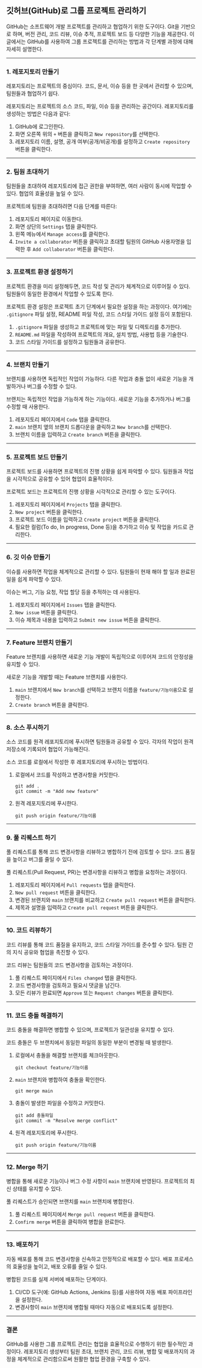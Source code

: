 <h2 id="깃허브github로-그룹-프로젝트-관리하기">깃허브(GitHub)로 그룹 프로젝트 관리하기</h2>
<p>GitHub는 소프트웨어 개발 프로젝트를 관리하고 협업하기 위한 도구이다. Git을 기반으로 하며, 버전 관리, 코드 리뷰, 이슈 추적, 프로젝트 보드 등 다양한 기능을 제공한다. 이 글에서는 GitHub를 사용하여 그룹 프로젝트를 관리하는 방법과 각 단계별 과정에 대해 자세히 설명한다.</p>
<hr />
<h3 id="1-레포지토리-만들기">1. 레포지토리 만들기</h3>
<p>레포지토리는 프로젝트의 중심이다. 코드, 문서, 이슈 등을 한 곳에서 관리할 수 있으며, 팀원들과 협업하기 쉽다.</p>
<p>레포지토리는 프로젝트의 소스 코드, 파일, 이슈 등을 관리하는 공간이다. 레포지토리를 생성하는 방법은 다음과 같다:</p>
<ol>
<li>GitHub에 로그인한다.</li>
<li>화면 오른쪽 위의 <code>+</code> 버튼을 클릭하고 <code>New repository</code>를 선택한다.</li>
<li>레포지토리 이름, 설명, 공개 여부(공개/비공개)를 설정하고 <code>Create repository</code> 버튼을 클릭한다.</li>
</ol>
<hr />
<h3 id="2-팀원-초대하기">2. 팀원 초대하기</h3>
<p>팀원들을 초대하여 레포지토리에 접근 권한을 부여하면, 여러 사람이 동시에 작업할 수 있다. 협업의 효율성을 높일 수 있다.</p>
<p>프로젝트에 팀원을 초대하려면 다음 단계를 따른다:</p>
<ol>
<li>레포지토리 페이지로 이동한다.</li>
<li>화면 상단의 <code>Settings</code> 탭을 클릭한다.</li>
<li>왼쪽 메뉴에서 <code>Manage access</code>를 클릭한다.</li>
<li><code>Invite a collaborator</code> 버튼을 클릭하고 초대할 팀원의 GitHub 사용자명을 입력한 후 <code>Add collaborator</code> 버튼을 클릭한다.</li>
</ol>
<hr />
<h3 id="3-프로젝트-환경-설정하기">3. 프로젝트 환경 설정하기</h3>
<p>프로젝트 환경을 미리 설정해두면, 코드 작성 및 관리가 체계적으로 이루어질 수 있다. 팀원들이 동일한 환경에서 작업할 수 있도록 한다.</p>
<p>프로젝트 환경 설정은 프로젝트 초기 단계에서 필요한 설정을 하는 과정이다. 여기에는 <code>.gitignore</code> 파일 설정, README 파일 작성, 코드 스타일 가이드 설정 등이 포함된다.</p>
<ol>
<li><code>.gitignore</code> 파일을 생성하고 프로젝트에 맞는 파일 및 디렉토리를 추가한다.</li>
<li><code>README.md</code> 파일을 작성하여 프로젝트의 개요, 설치 방법, 사용법 등을 기술한다.</li>
<li>코드 스타일 가이드를 설정하고 팀원들과 공유한다.</li>
</ol>
<hr />
<h3 id="4-브랜치-만들기">4. 브랜치 만들기</h3>
<p>브랜치를 사용하면 독립적인 작업이 가능하다. 다른 작업과 충돌 없이 새로운 기능을 개발하거나 버그를 수정할 수 있다.</p>
<p>브랜치는 독립적인 작업을 가능하게 하는 기능이다. 새로운 기능을 추가하거나 버그를 수정할 때 사용한다.</p>
<ol>
<li>레포지토리 페이지에서 <code>Code</code> 탭을 클릭한다.</li>
<li><code>main</code> 브랜치 옆의 브랜치 드롭다운을 클릭하고 <code>New branch</code>를 선택한다.</li>
<li>브랜치 이름을 입력하고 <code>Create branch</code> 버튼을 클릭한다.</li>
</ol>
<hr />
<h3 id="5-프로젝트-보드-만들기">5. 프로젝트 보드 만들기</h3>
<p>프로젝트 보드를 사용하면 프로젝트의 진행 상황을 쉽게 파악할 수 있다. 팀원들과 작업을 시각적으로 공유할 수 있어 협업이 효율적이다.</p>
<p>프로젝트 보드는 프로젝트의 진행 상황을 시각적으로 관리할 수 있는 도구이다.</p>
<ol>
<li>레포지토리 페이지에서 <code>Projects</code> 탭을 클릭한다.</li>
<li><code>New project</code> 버튼을 클릭한다.</li>
<li>프로젝트 보드 이름을 입력하고 <code>Create project</code> 버튼을 클릭한다.</li>
<li>필요한 컬럼(To do, In progress, Done 등)을 추가하고 이슈 및 작업을 카드로 관리한다.</li>
</ol>
<hr />
<h3 id="6-깃-이슈-만들기">6. 깃 이슈 만들기</h3>
<p>이슈를 사용하면 작업을 체계적으로 관리할 수 있다. 팀원들이 현재 해야 할 일과 완료된 일을 쉽게 파악할 수 있다.</p>
<p>이슈는 버그, 기능 요청, 작업 할당 등을 추적하는 데 사용된다.</p>
<ol>
<li>레포지토리 페이지에서 <code>Issues</code> 탭을 클릭한다.</li>
<li><code>New issue</code> 버튼을 클릭한다.</li>
<li>이슈 제목과 내용을 입력하고 <code>Submit new issue</code> 버튼을 클릭한다.</li>
</ol>
<hr />
<h3 id="7-feature-브랜치-만들기">7. Feature 브랜치 만들기</h3>
<p>Feature 브랜치를 사용하면 새로운 기능 개발이 독립적으로 이루어져 코드의 안정성을 유지할 수 있다.</p>
<p>새로운 기능을 개발할 때는 Feature 브랜치를 사용한다.</p>
<ol>
<li><code>main</code> 브랜치에서 <code>New branch</code>를 선택하고 브랜치 이름을 <code>feature/기능이름</code>으로 설정한다.</li>
<li><code>Create branch</code> 버튼을 클릭한다.</li>
</ol>
<hr />
<h3 id="8-소스-푸시하기">8. 소스 푸시하기</h3>
<p>소스 코드를 원격 레포지토리에 푸시하면 팀원들과 공유할 수 있다. 각자의 작업이 원격 저장소에 기록되어 협업이 가능해진다.</p>
<p>소스 코드를 로컬에서 작성한 후 레포지토리에 푸시하는 방법이다.</p>
<ol>
<li>로컬에서 코드를 작성하고 변경사항을 커밋한다.<pre><code class="language-bash">git add .
git commit -m &quot;Add new feature&quot;</code></pre>
</li>
<li>원격 레포지토리에 푸시한다.<pre><code class="language-bash">git push origin feature/기능이름</code></pre>
</li>
</ol>
<hr />
<h3 id="9-풀-리퀘스트-하기">9. 풀 리퀘스트 하기</h3>
<p>풀 리퀘스트를 통해 코드 변경사항을 리뷰하고 병합하기 전에 검토할 수 있다. 코드 품질을 높이고 버그를 줄일 수 있다.</p>
<p>풀 리퀘스트(Pull Request, PR)는 변경사항을 리뷰하고 병합을 요청하는 과정이다.</p>
<ol>
<li>레포지토리 페이지에서 <code>Pull requests</code> 탭을 클릭한다.</li>
<li><code>New pull request</code> 버튼을 클릭한다.</li>
<li>변경된 브랜치와 <code>main</code> 브랜치를 비교하고 <code>Create pull request</code> 버튼을 클릭한다.</li>
<li>제목과 설명을 입력하고 <code>Create pull request</code> 버튼을 클릭한다.</li>
</ol>
<hr />
<h3 id="10-코드-리뷰하기">10. 코드 리뷰하기</h3>
<p>코드 리뷰를 통해 코드 품질을 유지하고, 코드 스타일 가이드를 준수할 수 있다. 팀원 간의 지식 공유와 협업을 촉진할 수 있다.</p>
<p>코드 리뷰는 팀원들의 코드 변경사항을 검토하는 과정이다.</p>
<ol>
<li>풀 리퀘스트 페이지에서 <code>Files changed</code> 탭을 클릭한다.</li>
<li>코드 변경사항을 검토하고 필요시 댓글을 남긴다.</li>
<li>모든 리뷰가 완료되면 <code>Approve</code> 또는 <code>Request changes</code> 버튼을 클릭한다.</li>
</ol>
<hr />
<h3 id="11-코드-충돌-해결하기">11. 코드 충돌 해결하기</h3>
<p>코드 충돌을 해결하면 병합할 수 있으며, 프로젝트가 일관성을 유지할 수 있다.</p>
<p>코드 충돌은 두 브랜치에서 동일한 파일의 동일한 부분이 변경될 때 발생한다.</p>
<ol>
<li>로컬에서 충돌을 해결할 브랜치를 체크아웃한다.<pre><code class="language-bash">git checkout feature/기능이름</code></pre>
</li>
<li><code>main</code> 브랜치와 병합하여 충돌을 확인한다.<pre><code class="language-bash">git merge main</code></pre>
</li>
<li>충돌이 발생한 파일을 수정하고 커밋한다.<pre><code class="language-bash">git add 충돌파일
git commit -m &quot;Resolve merge conflict&quot;</code></pre>
</li>
<li>원격 레포지토리에 푸시한다.<pre><code class="language-bash">git push origin feature/기능이름</code></pre>
</li>
</ol>
<hr />
<h3 id="12-merge-하기">12. Merge 하기</h3>
<p>병합을 통해 새로운 기능이나 버그 수정 사항이 <code>main</code> 브랜치에 반영된다. 프로젝트의 최신 상태를 유지할 수 있다.</p>
<p>풀 리퀘스트가 승인되면 브랜치를 <code>main</code> 브랜치에 병합한다.</p>
<ol>
<li>풀 리퀘스트 페이지에서 <code>Merge pull request</code> 버튼을 클릭한다.</li>
<li><code>Confirm merge</code> 버튼을 클릭하여 병합을 완료한다.</li>
</ol>
<hr />
<h3 id="13-배포하기">13. 배포하기</h3>
<p>자동 배포를 통해 코드 변경사항을 신속하고 안정적으로 배포할 수 있다. 배포 프로세스의 효율성을 높이고, 배포 오류를 줄일 수 있다.</p>
<p>병합된 코드를 실제 서버에 배포하는 단계이다.</p>
<ol>
<li>CI/CD 도구(예: GitHub Actions, Jenkins 등)를 사용하여 자동 배포 파이프라인을 설정한다.</li>
<li>변경사항이 <code>main</code> 브랜치에 병합될 때마다 자동으로 배포되도록 설정한다.</li>
</ol>
<hr />
<h3 id="결론">결론</h3>
<p>GitHub를 사용한 그룹 프로젝트 관리는 협업을 효율적으로 수행하기 위한 필수적인 과정이다. 레포지토리 생성부터 팀원 초대, 브랜치 관리, 코드 리뷰, 병합 및 배포까지의 과정을 체계적으로 관리함으로써 원활한 협업 환경을 구축할 수 있다.</p>